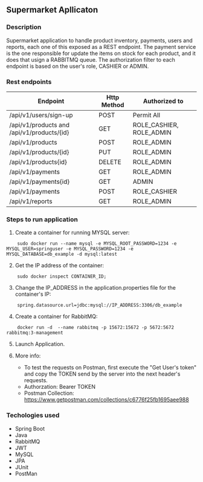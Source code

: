 ## Supermarket Apllicaton


### Description

Supermarket application to handle product inventory, payments, users and reports, each one of this exposed as a REST endpoint. The payment service is the one responsible for update the items on stock for each product, and it does that usign a RABBITMQ queue. The authorization filter to each endpoint is based on the user's role, CASHIER or ADMIN.


### Rest endpoints

Endpoint | Http Method | Authorized to 
------------ | ------------- | --------------
/api/v1/users/sign-up | POST | Permit All
/api/v1/products and /api/v1/products/{id} | GET | ROLE_CASHIER, ROLE_ADMIN
/api/v1/products | POST | ROLE_ADMIN
/api/v1/products/{id} | PUT | ROLE_ADMIN
/api/v1/products{id} | DELETE | ROLE_ADMIN
/api/v1/payments | GET | ROLE_ADMIN
/api/v1/payments{id} | GET | ADMIN
/api/v1/payments | POST | ROLE_CASHIER
/api/v1/reports | GET | ROLE_ADMIN


###  Steps to run application

1. Create a container for running MYSQL server:
```
    sudo docker run --name mysql -e MYSQL_ROOT_PASSWORD=1234 -e MYSQL_USER=springuser -e MYSQL_PASSWORD=1234 -e MYSQL_DATABASE=db_example -d mysql:latest
```
2. Get the IP address of the container:
```
    sudo docker inspect CONTAINER_ID;
```
3. Change the IP_ADDRESS in the application.properties file for the container's IP:
```
    spring.datasource.url=jdbc:mysql://IP_ADDRESS:3306/db_example
```
4. Create a container for RabbitMQ: 
```
    docker run -d  --name rabbitmq -p 15672:15672 -p 5672:5672 rabbitmq:3-management
```
5. Launch Application.

6. More info:
   * To test the requests on Postman, first execute the "Get User's token" and copy the TOKEN send by the server into the next header's requests.
   * Authorzation: Bearer TOKEN
   * Postman Collection: https://www.getpostman.com/collections/c6776f25fb1695aee988


### Techologies used

* Spring Boot
* Java 
* RabbitMQ
* JWT
* MySQL
* JPA 
* JUnit
* PostMan